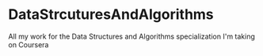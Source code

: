 # DataStrcuturesAndAlgorithms
All my work for the Data Structures and Algorithms specialization I'm taking on Coursera
